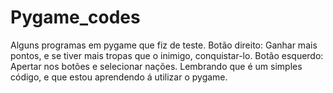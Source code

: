 # Pygame_codes
Alguns programas em pygame que fiz de teste.
Botão direito: Ganhar mais pontos, e se tiver mais tropas que o inimigo, conquistar-lo.
Botão esquerdo: Apertar nos botões e selecionar nações.
Lembrando que é um simples código, e que estou aprendendo á utilizar o pygame.
